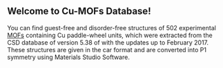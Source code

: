 ## Welcome to Cu-MOFs Database!

You can find guest-free and disorder-free structures of 502 experimental [MOFs](https://github.com/Cu-MOFs-Database/tttt/) containing Cu paddle-wheel units, which were extracted from the CSD database of version 5.38 of with the updates up to February 2017. These structures are given in the car format and are converted into P1 symmetry using Materials Studio Software.

